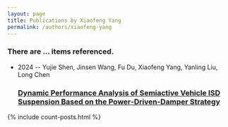 ```yaml
---
layout: page
title: Publications by Xiaofeng Yang
permalink: /authors/xiaofeng-yang
---
```


<h3 id="number-posts">There are ... items referenced.</h3>
<ul class="post-list">
<li><span class='post-meta'>2024 -- Yujie Shen, Jinsen Wang, Fu Du, Xiaofeng Yang, Yanling Liu, Long Chen</span><h3><a class='post-link' href="{{ site.baseurl }}/dynamic-performance-analysis-of-semiactive-vehicle-isd-suspension-based-on-the-power-driven-damper-strategy">Dynamic Performance Analysis of Semiactive Vehicle ISD Suspension Based on the Power‐Driven‐Damper Strategy</a></h3></li>

</ul>
{% include count-posts.html %}
